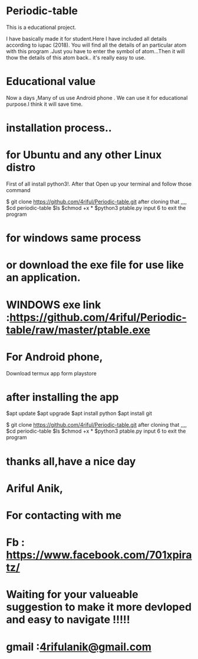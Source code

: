 # Periodic-table
This is a educational project.

I have basically made it for student.Here I have included all details according to iupac (2018).
You will find all the details of an particular atom with this program .Just you have to  enter the symbol of atom...Then it will thow the details of this atom back.. it's really easy to use.

# Educational value 
Now a days ,Many of us use Android phone . We can use it for educational purpose.I think it will save time.


# installation process..
# for Ubuntu and any other  Linux distro
First of all 
install python3!.
After that Open up your terminal and follow those command

$ git clone https://github.com/4riful/Periodic-table.git
after cloning that ,,,,
$cd periodic-table
$ls
$chmod +x *
$python3 ptable.py
input 6 to exit the program
# for windows same process 
# or download the exe file for use like an application.
# WINDOWS exe link  :https://github.com/4riful/Periodic-table/raw/master/ptable.exe
# For Android phone, 
Download termux app form playstore
# after installing the app
$apt update
$apt upgrade
$apt install python
$apt install git

$ git clone https://github.com/4riful/Periodic-table.git
after cloning that ,,,,
$cd periodic-table
$ls
$chmod +x *
$python3 ptable.py
input 6 to exit the program

# thanks all,have a nice day 
 # Ariful Anik,
 
 # 
 
 # For contacting with me
 # Fb : https://www.facebook.com/701xpiratz/
# Waiting for your valueable suggestion to make it more devloped and easy to navigate !!!!!
# gmail :4rifulanik@gmail.com
